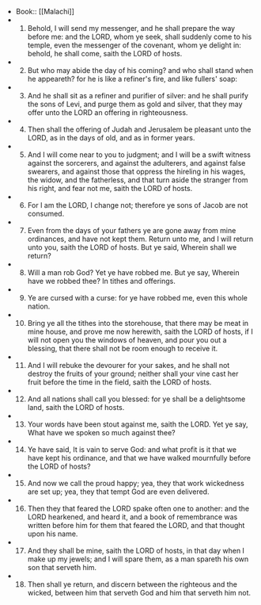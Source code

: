 - Book:: [[Malachi]]
- 1. Behold, I will send my messenger, and he shall prepare the way before me: and the LORD, whom ye seek, shall suddenly come to his temple, even the messenger of the covenant, whom ye delight in: behold, he shall come, saith the LORD of hosts.
- 2. But who may abide the day of his coming? and who shall stand when he appeareth? for he is like a refiner's fire, and like fullers' soap:
- 3. And he shall sit as a refiner and purifier of silver: and he shall purify the sons of Levi, and purge them as gold and silver, that they may offer unto the LORD an offering in righteousness.
- 4. Then shall the offering of Judah and Jerusalem be pleasant unto the LORD, as in the days of old, and as in former years.
- 5. And I will come near to you to judgment; and I will be a swift witness against the sorcerers, and against the adulterers, and against false swearers, and against those that oppress the hireling in his wages, the widow, and the fatherless, and that turn aside the stranger from his right, and fear not me, saith the LORD of hosts.
- 6. For I am the LORD, I change not; therefore ye sons of Jacob are not consumed.
- 7. Even from the days of your fathers ye are gone away from mine ordinances, and have not kept them. Return unto me, and I will return unto you, saith the LORD of hosts. But ye said, Wherein shall we return?
- 8. Will a man rob God? Yet ye have robbed me. But ye say, Wherein have we robbed thee? In tithes and offerings.
- 9. Ye are cursed with a curse: for ye have robbed me, even this whole nation.
- 10. Bring ye all the tithes into the storehouse, that there may be meat in mine house, and prove me now herewith, saith the LORD of hosts, if I will not open you the windows of heaven, and pour you out a blessing, that there shall not be room enough to receive it.
- 11. And I will rebuke the devourer for your sakes, and he shall not destroy the fruits of your ground; neither shall your vine cast her fruit before the time in the field, saith the LORD of hosts.
- 12. And all nations shall call you blessed: for ye shall be a delightsome land, saith the LORD of hosts.
- 13. Your words have been stout against me, saith the LORD. Yet ye say, What have we spoken so much against thee?
- 14. Ye have said, It is vain to serve God: and what profit is it that we have kept his ordinance, and that we have walked mournfully before the LORD of hosts?
- 15. And now we call the proud happy; yea, they that work wickedness are set up; yea, they that tempt God are even delivered.
- 16. Then they that feared the LORD spake often one to another: and the LORD hearkened, and heard it, and a book of remembrance was written before him for them that feared the LORD, and that thought upon his name.
- 17. And they shall be mine, saith the LORD of hosts, in that day when I make up my jewels; and I will spare them, as a man spareth his own son that serveth him.
- 18. Then shall ye return, and discern between the righteous and the wicked, between him that serveth God and him that serveth him not.
